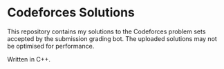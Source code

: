 # Codeforces Solutions

This repository contains my solutions to the Codeforces problem sets accepted by the submission grading bot.
The uploaded solutions may not be optimised for performance.

Written in C++.
